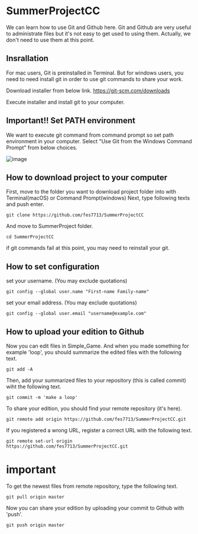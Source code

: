 # SummerProjectCC

We can learn how to use Git and Github here.
Git and Github are very useful to administrate files but it's not easy to get used to using them.
Actually, we don't need to use them at this point.

## Insrallation
For mac users, Git is preinstalled in Terminal. But for windows users, you need to need install git in order to use git commands to share your work.

Download installer from below link.
https://git-scm.com/downloads



Execute installer and install git to your computer.

## Important!! Set PATH environment
We want to execute git command from command prompt so set path environment in your computer. Select "Use Git from the Windows Command Prompt" from below choices.

![image](https://user-images.githubusercontent.com/71058334/116184288-6ea2f280-a75a-11eb-813f-1520f797e616.png)


## How to download project to your computer
First, move to the folder you want to download project folder into with Terminal(macOS) or Command Prompt(windows)
Next, type following texts and push enter.

```
git clone https://github.com/fes7713/SummerProjectCC
```
And move to SummerProject folder.
```
cd SummerProjectCC
```
if git commands fail at this point, you may need to reinstall your git.

## How to set configuration
set your username. (You may exclude quotations)
```
git config --global user.name "First-name Family-name"
```
set your email address. (You may exclude quotations)
```
git config --global user.email "username@example.com"
```

## How to upload your edition to Github
Now you can edit files in Simple_Game. And when you made something for example 'loop', you should summarize the edited files with the following text.
```
git add -A
```

Then, add your summarized files to your repository (this is called commit) wiht the following text.
```
git commit -m 'make a loop'
```

To share your edition, you should find your remote repository (it's here).
```
git remote add origin https://github.com/fes7713/SummerProjectCC.git
```

If you registered a wrong URL, register a correct URL with the following text.
```
git remote set-url origin https://github.com/fes7713/SummerProjectCC.git
```

# important
To get the newest files from remote repository, type the following text.
```
git pull origin master
```

Now you can share your edition by uploading your commit to Github with 'push'.
```
git push origin master
```
